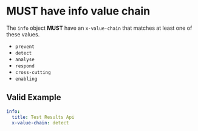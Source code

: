 # **MUST** have info value chain

The `info` object **MUST** have an `x-value-chain` that matches at least one of these values.

- `prevent`
- `detect`
- `analyse`
- `respond`
- `cross-cutting`
- `enabling`

## Valid Example

``` yaml
info:
  title: Test Results Api
  x-value-chain: detect
```
